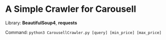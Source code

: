 # A Simple Crawler for Carousell

Library: **BeautifulSoup4**, **requests**

Command: `python3 CarousellCrawler.py [query] [min_price] [max_price]`